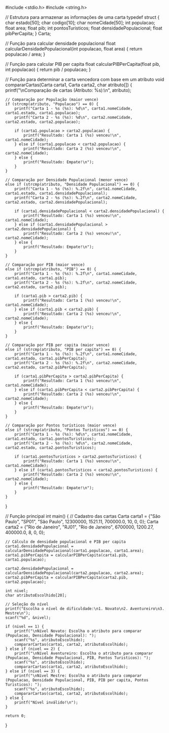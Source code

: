 #include <stdio.h>
#include <string.h>

// Estrutura para armazenar as informações de uma carta
typedef struct {
    char estado[50];
    char codigo[10];
    char nomeCidade[50];
    int populacao;
    float area;
    float pib;
    int pontosTuristicos;
    float densidadePopulacional;
    float pibPerCapita;
} Carta;

// Função para calcular densidade populacional
float calcularDensidadePopulacional(int populacao, float area) {
    return populacao / area;
}

// Função para calcular PIB per capita
float calcularPIBPerCapita(float pib, int populacao) {
    return pib / populacao;
}

// Função para determinar a carta vencedora com base em um atributo
void compararCartas(Carta carta1, Carta carta2, char atributo[]) {
    printf("\nComparação de cartas (Atributo: %s):\n", atributo);

    // Comparação por População (maior vence)
    if (strcmp(atributo, "Populacao") == 0) {
        printf("Carta 1 - %s (%s): %d\n", carta1.nomeCidade, carta1.estado, carta1.populacao);
        printf("Carta 2 - %s (%s): %d\n", carta2.nomeCidade, carta2.estado, carta2.populacao);

        if (carta1.populacao > carta2.populacao) {
            printf("Resultado: Carta 1 (%s) venceu!\n", carta1.nomeCidade);
        } else if (carta1.populacao < carta2.populacao) {
            printf("Resultado: Carta 2 (%s) venceu!\n", carta2.nomeCidade);
        } else {
            printf("Resultado: Empate!\n");
        }
    }

    // Comparação por Densidade Populacional (menor vence)
    else if (strcmp(atributo, "Densidade Populacional") == 0) {
        printf("Carta 1 - %s (%s): %.2f\n", carta1.nomeCidade, carta1.estado, carta1.densidadePopulacional);
        printf("Carta 2 - %s (%s): %.2f\n", carta2.nomeCidade, carta2.estado, carta2.densidadePopulacional);

        if (carta1.densidadePopulacional < carta2.densidadePopulacional) {
            printf("Resultado: Carta 1 (%s) venceu!\n", carta1.nomeCidade);
        } else if (carta1.densidadePopulacional > carta2.densidadePopulacional) {
            printf("Resultado: Carta 2 (%s) venceu!\n", carta2.nomeCidade);
        } else {
            printf("Resultado: Empate!\n");
        }
    }

    // Comparação por PIB (maior vence)
    else if (strcmp(atributo, "PIB") == 0) {
        printf("Carta 1 - %s (%s): %.2f\n", carta1.nomeCidade, carta1.estado, carta1.pib);
        printf("Carta 2 - %s (%s): %.2f\n", carta2.nomeCidade, carta2.estado, carta2.pib);

        if (carta1.pib > carta2.pib) {
            printf("Resultado: Carta 1 (%s) venceu!\n", carta1.nomeCidade);
        } else if (carta1.pib < carta2.pib) {
            printf("Resultado: Carta 2 (%s) venceu!\n", carta2.nomeCidade);
        } else {
            printf("Resultado: Empate!\n");
        }
    }

    // Comparação por PIB per capita (maior vence)
    else if (strcmp(atributo, "PIB per capita") == 0) {
        printf("Carta 1 - %s (%s): %.2f\n", carta1.nomeCidade, carta1.estado, carta1.pibPerCapita);
        printf("Carta 2 - %s (%s): %.2f\n", carta2.nomeCidade, carta2.estado, carta2.pibPerCapita);

        if (carta1.pibPerCapita > carta2.pibPerCapita) {
            printf("Resultado: Carta 1 (%s) venceu!\n", carta1.nomeCidade);
        } else if (carta1.pibPerCapita < carta2.pibPerCapita) {
            printf("Resultado: Carta 2 (%s) venceu!\n", carta2.nomeCidade);
        } else {
            printf("Resultado: Empate!\n");
        }
    }

    // Comparação por Pontos turísticos (maior vence)
    else if (strcmp(atributo, "Pontos Turisticos") == 0) {
        printf("Carta 1 - %s (%s): %d\n", carta1.nomeCidade, carta1.estado, carta1.pontosTuristicos);
        printf("Carta 2 - %s (%s): %d\n", carta2.nomeCidade, carta2.estado, carta2.pontosTuristicos);

        if (carta1.pontosTuristicos > carta2.pontosTuristicos) {
            printf("Resultado: Carta 1 (%s) venceu!\n", carta1.nomeCidade);
        } else if (carta1.pontosTuristicos < carta2.pontosTuristicos) {
            printf("Resultado: Carta 2 (%s) venceu!\n", carta2.nomeCidade);
        } else {
            printf("Resultado: Empate!\n");
        }
    }
}

// Função principal
int main() {
    // Cadastro das cartas
    Carta carta1 = {"São Paulo", "SP01", "São Paulo", 12300000, 1521.11, 700000.0, 10, 0, 0};
    Carta carta2 = {"Rio de Janeiro", "RJ01", "Rio de Janeiro", 6700000, 1200.27, 400000.0, 8, 0, 0};

    // Cálculo de densidade populacional e PIB per capita
    carta1.densidadePopulacional = calcularDensidadePopulacional(carta1.populacao, carta1.area);
    carta1.pibPerCapita = calcularPIBPerCapita(carta1.pib, carta1.populacao);

    carta2.densidadePopulacional = calcularDensidadePopulacional(carta2.populacao, carta2.area);
    carta2.pibPerCapita = calcularPIBPerCapita(carta2.pib, carta2.populacao);

    int nivel;
    char atributoEscolhido[20];

    // Seleção do nível
    printf("Escolha o nível de dificuldade:\n1. Novato\n2. Aventureiro\n3. Mestre\n");
    scanf("%d", &nivel);

    if (nivel == 1) {
        printf("\nNível Novato: Escolha o atributo para comparar (Populacao, Densidade Populacional): ");
        scanf("%s", atributoEscolhido);
        compararCartas(carta1, carta2, atributoEscolhido);
    } else if (nivel == 2) {
        printf("\nNível Aventureiro: Escolha o atributo para comparar (Populacao, Densidade Populacional, PIB, Pontos Turisticos): ");
        scanf("%s", atributoEscolhido);
        compararCartas(carta1, carta2, atributoEscolhido);
    } else if (nivel == 3) {
        printf("\nNível Mestre: Escolha o atributo para comparar (Populacao, Densidade Populacional, PIB, PIB per capita, Pontos Turisticos): ");
        scanf("%s", atributoEscolhido);
        compararCartas(carta1, carta2, atributoEscolhido);
    } else {
        printf("Nível inválido!\n");
    }

    return 0;
}

